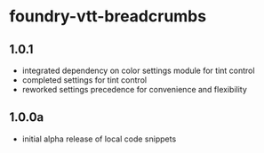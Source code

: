 # foundry-vtt-breadcrumbs

## 1.0.1
- integrated dependency on color settings module for tint control
- completed settings for tint control
- reworked settings precedence for convenience and flexibility

## 1.0.0a
- initial alpha release of local code snippets